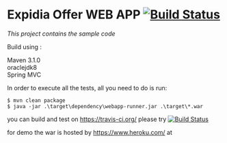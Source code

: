 Expidia Offer WEB APP  [![Build Status](https://travis-ci.org/hungrywolf/expediaOffers.svg?branch=master)](https://travis-ci.org/hungrywolf/expediaOffers)
=========================================

*This project contains the sample code*

Build using :

Maven 3.1.0 </br>
oraclejdk8 </br>
Spring MVC </br>

In order to execute all the tests, all you need to do is run:

    $ mvn clean package
    $ java -jar .\target\dependency\webapp-runner.jar .\target\*.war
    
you can build and test on https://travis-ci.org/ please try [![Build Status](https://travis-ci.org/hungrywolf/expediaOffers.svg?branch=master)](https://travis-ci.org/hungrywolf/expediaOffers)

for demo the war is hosted by https://www.heroku.com/ at  




 
